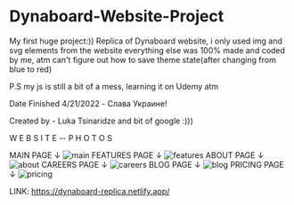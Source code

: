 # Dynaboard-Website-Project

My first huge project:)) Replica of Dynaboard website, i only used img and svg elements from the website everything
else was 100% made and coded by me, atm can't figure out how to save theme state(after changing from blue to red)

P.S my js is still a bit of a mess, learning it on Udemy atm

Date Finished 4/21/2022 - Слава Украине!

Created by - Luka Tsinaridze and bit of google :)))

W E B S I T E -- P H O T O S

MAIN PAGE ↓
![main](https://user-images.githubusercontent.com/100978682/164455680-195a1bc8-0e37-4fc4-b0c7-c46ed92e0d95.jpg)
FEATURES PAGE ↓
![features](https://user-images.githubusercontent.com/100978682/164456062-a9d96ee7-ab83-45ca-ab8e-8e92bb641e23.jpg)
ABOUT PAGE ↓
![about](https://user-images.githubusercontent.com/100978682/164457175-0ab50931-9400-4e90-9234-c19425a88b2b.jpg)
CAREERS PAGE ↓
![careers](https://user-images.githubusercontent.com/100978682/164456286-b2a4bed5-5ac6-43e8-8ad9-057b85c5bb2e.jpg)
BLOG PAGE ↓
![blog](https://user-images.githubusercontent.com/100978682/164456312-b323ed0c-feea-4dc7-b96d-6fe48ea396ff.jpg)
PRICING PAGE ↓
![pricing](https://user-images.githubusercontent.com/100978682/164456362-fc9fafa2-6cb5-42fd-853c-3a97e99acde6.jpg)

LINK: https://dynaboard-replica.netlify.app/

